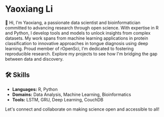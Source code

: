 # Yaoxiang Li

👋 Hi, I'm Yaoxiang, a passionate data scientist and bioinformatician committed to advancing research through open science. With expertise in R and Python, I develop tools and models to unlock insights from complex datasets. My work spans from machine learning applications in protein classification to innovative approaches in tongue diagnosis using deep learning. Proud member of rOpenSci, I'm dedicated to fostering reproducible research. Explore my projects to see how I'm bridging the gap between data and discovery.

## 🛠 Skills
- **Languages:** R, Python
- **Domains:** Data Analysis, Machine Learning, Bioinformatics
- **Tools:** LSTM, GRU, Deep Learning, CouchDB

Let's connect and collaborate on making science open and accessible to all!
